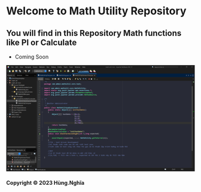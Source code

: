 # Welcome to Math Utility Repository

## You will find in this Repository Math functions like PI or Calculate

* Coming Soon

![Math Utility Logo](screenShots/img1.png)

#### Copyright &#169; 2023 Hùng.Nghĩa
